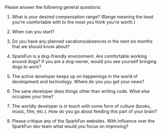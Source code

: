 Please answer the following general questions:

1. What is your desired compensation range? (Range meaning the least you're comfortable with to the most you think you're worth.)

2. When can you start?

3. Do you have any planned vacations/absences in the next six months that we should know about?

4. SparkFun is a dog-friendly environment. Are comfortable working around dogs? If you are a dog-owner, would you see yourself bringing dogs to work?

5. The active developer keeps up on happenings in the world of development and technology. Where do you you get your news?

6. The sane developer does things other than writing code. What else occupies your time?

7. The worldly developer is in touch with some form of culture (books, music, film, etc.). How do you go about feeding this part of your brain?

8. Please critique any of the SparkFun websites. With influence over the SparkFun dev team what would *you* focus on improving?
